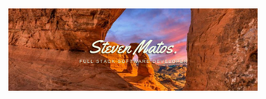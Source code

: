 # [![Steven Matos Header](https://github.com/Steven-matos/Steven-matos/blob/master/assets/Banner.png "Header")](https://stevenmportfolio.com/)
